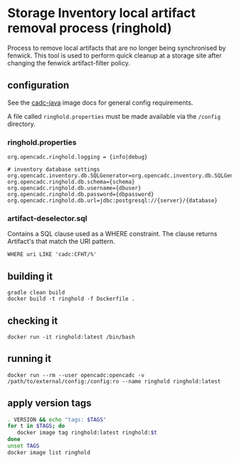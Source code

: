 # Storage Inventory local artifact removal process (ringhold)

Process to remove local artifacts that are no longer being synchronised by fenwick. This tool is used
to perform quick cleanup at a storage site after changing the fenwick artifact-filter policy.

## configuration
See the [cadc-java](https://github.com/opencadc/docker-base/tree/master/cadc-java) image docs for general config requirements.

A file called `ringhold.properties` must be made available via the `/config` directory.

### ringhold.properties
```
org.opencadc.ringhold.logging = {info|debug}

# inventory database settings
org.opencadc.inventory.db.SQLGenerator=org.opencadc.inventory.db.SQLGenerator
org.opencadc.ringhold.db.schema={schema}
org.opencadc.ringhold.db.username={dbuser}
org.opencadc.ringhold.db.password={dbpassword}
org.opencadc.ringhold.db.url=jdbc:postgresql://{server}/{database}
```

### artifact-deselector.sql
Contains a SQL clause used as a WHERE constraint. The clause returns Artifact's that match the URI pattern.
```
WHERE uri LIKE 'cadc:CFHT/%'
```

## building it
```
gradle clean build
docker build -t ringhold -f Dockerfile .
```

## checking it
```
docker run -it ringhold:latest /bin/bash
```

## running it
```
docker run --rm --user opencadc:opencadc -v /path/to/external/config:/config:ro --name ringhold ringhold:latest
```

## apply version tags
```bash
. VERSION && echo "tags: $TAGS" 
for t in $TAGS; do
   docker image tag ringhold:latest ringhold:$t
done
unset TAGS
docker image list ringhold
```
